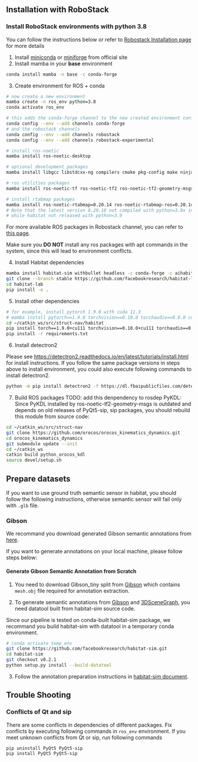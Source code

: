## Installation with RoboStack

### Install RoboStack environments with python 3.8

You can follow the instructions below or refer to [Robostack Installation page](https://robostack.github.io/GettingStarted.html) for more details

1. Install [miniconda](https://docs.conda.io/en/latest/miniconda.html) or [miniforge](https://github.com/conda-forge/miniforge) from official site
2. Install mamba in your **base** environment

```bash
conda install mamba -n base -c conda-forge
```

3. Create environment for ROS + conda

```bash
# now create a new environment
mamba create -n ros_env python=3.8
conda activate ros_env

# this adds the conda-forge channel to the new created environment configuration
conda config --env --add channels conda-forge
# and the robostack channels
conda config --env --add channels robostack
conda config --env --add channels robostack-experimental

# install ros-noetic
mamba install ros-noetic-desktop

# optional development packages
mamba install libgcc libstdcxx-ng compilers cmake pkg-config make ninja colcon-common-extensions catkin_tools rosdep

# ros utilities packages
mamba install ros-noetic-tf ros-noetic-tf2 ros-noetic-tf2-geometry-msgs ros-noetic-ros-numpy

# install rtabmap packages
mamba install ros-noetic-rtabmap=0.20.14 ros-noetic-rtabmap-ros=0.20.14
# Note that the latest version 0.20.18 not compiled with python=3.8x in robostack
# while habitat not released with python=3.9
```

For more available ROS packages in Robostack channel, you can refer to [this page](https://robostack.github.io/noetic.html).

Make sure you **DO NOT** install any ros packages with apt commands in the system, since this will lead to environment conflicts.

4. Install Habitat dependencies

```bash
mamba install habitat-sim withbullet headless -c conda-forge -c aihabitat
git clone --branch stable https://github.com/facebookresearch/habitat-lab.git
cd habitat-lab
pip install -e .
```

5. Install other dependencies

```bash
# for example, install pytorch 1.9.0 with cuda 11.3
# mamba install pytorch==1.9.0 torchvision==0.10.0 torchaudio==0.9.0 cudatoolkit=11.3 -c pytorch -c conda-forge
cd ~/catkin_ws/src/struct-nav/habitat
pip install torch==1.9.0+cu111 torchvision==0.10.0+cu111 torchaudio==0.9.0 -f https://download.pytorch.org/whl/torch_stable.html
pip install -r requirements.txt
```

6. Install detectron2 

Please see https://detectron2.readthedocs.io/en/latest/tutorials/install.html for install instructions. If you follow the same package versions in steps above to install environment, you could also execute following commands to install detectron2.

```bash
python -m pip install detectron2 -f https://dl.fbaipublicfiles.com/detectron2/wheels/cu111/torch1.9/index.html
```

7. Build ROS packages
   TODO: add this denpendency to rosdep
   PyKDL: Since PyKDL installed by ros-noetic-tf2-geometry-msgs is outdated and depends on old releases of PyQt5-sip, sip packages, you should rebuild this module from source code:

```bash
cd ~/catkin_ws/src/struct-nav
git clone https://github.com/orocos/orocos_kinematics_dynamics.git
cd orocos_kinematics_dynamics
git submodule update --init
cd ~/catkin_ws
catkin build python_orocos_kdl
source devel/setup.sh
```

## Prepare datasets

If you want to use ground truth semantic sensor in habitat, you should follow the following instructions, otherwise semantic sensor will fail only with `.glb` file.

### Gibson 
We recommand you download generated Gibson semantic annotations from [here]().

If you want to generate annotations on your local machine, please follow steps below: 

#### **Generate Gibson Semantic Annotation from Scratch**

1. You need to download Gibson_tiny split from [Gibson](https://github.com/StanfordVL/GibsonEnv) which contains `mesh.obj` file required for annotation extraction. 

2. To generate semantic annotations from [Gibson](https://github.com/StanfordVL/GibsonEnv) and [3DSceneGraph](https://3dscenegraph.stanford.edu/), you need datatool built from habitat-sim source code.

Since our pipeline is tested on conda-built habitat-sim package, we recommand you build habitat-sim with datatool in a temporary conda environment.

```bash
# conda activate temp_env
git clone https://github.com/facebookresearch/habitat-sim.git
cd habitat-sim 
git checkout v0.2.1
python setup.py install --build-datatool
```

3. Follow the annotation preparation instructions in [habitat-sim document](https://github.com/facebookresearch/habitat-sim/blob/main/DATASETS.md#gibson-and-3dscenegraph-datasets).

## Trouble Shooting

### Conflicts of Qt and sip

There are some conflicts in dependencies of different packages. Fix conflicts by executing following commands in `ros_env` environment. If you meet unknown conflicts from Qt or sip, run following commands

```bash
pip uninstall PyQt5 PyQt5-sip
pip install PyQt5 PyQt5-sip
```
